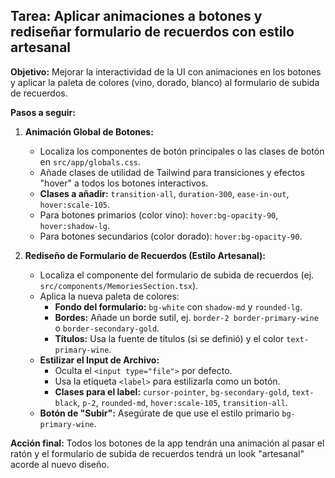 ## Tarea: Aplicar animaciones a botones y rediseñar formulario de recuerdos con estilo artesanal

**Objetivo:** Mejorar la interactividad de la UI con animaciones en los botones y aplicar la paleta de colores (vino, dorado, blanco) al formulario de subida de recuerdos.

**Pasos a seguir:**

1.  **Animación Global de Botones:**
    * Localiza los componentes de botón principales o las clases de botón en `src/app/globals.css`.
    * Añade clases de utilidad de Tailwind para transiciones y efectos "hover" a todos los botones interactivos.
    * **Clases a añadir:** `transition-all`, `duration-300`, `ease-in-out`, `hover:scale-105`.
    * Para botones primarios (color vino): `hover:bg-opacity-90`, `hover:shadow-lg`.
    * Para botones secundarios (color dorado): `hover:bg-opacity-90`.

2.  **Rediseño de Formulario de Recuerdos (Estilo Artesanal):**
    * Localiza el componente del formulario de subida de recuerdos (ej. `src/components/MemoriesSection.tsx`).
    * Aplica la nueva paleta de colores:
        * **Fondo del formulario:** `bg-white` con `shadow-md` y `rounded-lg`.
        * **Bordes:** Añade un borde sutil, ej. `border-2 border-primary-wine` o `border-secondary-gold`.
        * **Títulos:** Usa la fuente de títulos (si se definió) y el color `text-primary-wine`.
    * **Estilizar el Input de Archivo:**
        * Oculta el `<input type="file">` por defecto.
        * Usa la etiqueta `<label>` para estilizarla como un botón.
        * **Clases para el label:** `cursor-pointer`, `bg-secondary-gold`, `text-black`, `p-2`, `rounded-md`, `hover:scale-105`, `transition-all`.
    * **Botón de "Subir":** Asegúrate de que use el estilo primario `bg-primary-wine`.

**Acción final:** Todos los botones de la app tendrán una animación al pasar el ratón y el formulario de subida de recuerdos tendrá un look "artesanal" acorde al nuevo diseño.